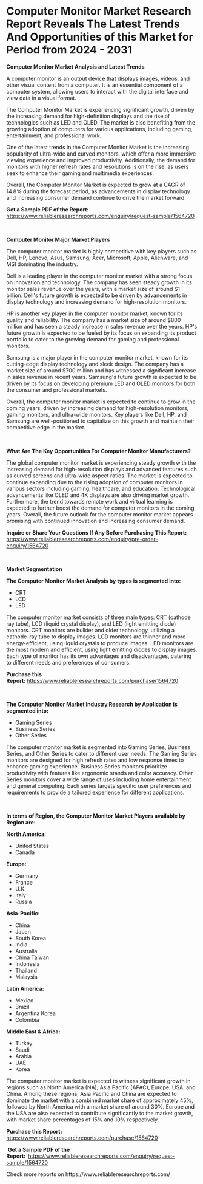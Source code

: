 <p><h1>Computer Monitor Market Research Report Reveals The Latest Trends And Opportunities of this Market for Period from 2024 - 2031</h1></p><p><strong>Computer Monitor Market Analysis and Latest Trends</strong></p>
<p><p>A computer monitor is an output device that displays images, videos, and other visual content from a computer. It is an essential component of a computer system, allowing users to interact with the digital interface and view data in a visual format.</p><p>The Computer Monitor Market is experiencing significant growth, driven by the increasing demand for high-definition displays and the rise of technologies such as LED and OLED. The market is also benefiting from the growing adoption of computers for various applications, including gaming, entertainment, and professional work.</p><p>One of the latest trends in the Computer Monitor Market is the increasing popularity of ultra-wide and curved monitors, which offer a more immersive viewing experience and improved productivity. Additionally, the demand for monitors with higher refresh rates and resolutions is on the rise, as users seek to enhance their gaming and multimedia experiences.</p><p>Overall, the Computer Monitor Market is expected to grow at a CAGR of 14.8% during the forecast period, as advancements in display technology and increasing consumer demand continue to drive the market forward.</p></p>
<p><strong>Get a Sample PDF of the Report:&nbsp;</strong> <a href="https://www.reliableresearchreports.com/enquiry/request-sample/1564720">https://www.reliableresearchreports.com/enquiry/request-sample/1564720</a></p>
<p>&nbsp;</p>
<p><strong>Computer Monitor Major Market Players</strong></p>
<p><p>The computer monitor market is highly competitive with key players such as Dell, HP, Lenovo, Asus, Samsung, Acer, Microsoft, Apple, Alienware, and MSI dominating the industry. </p><p>Dell is a leading player in the computer monitor market with a strong focus on innovation and technology. The company has seen steady growth in its monitor sales revenue over the years, with a market size of around $1 billion. Dell's future growth is expected to be driven by advancements in display technology and increasing demand for high-resolution monitors.</p><p>HP is another key player in the computer monitor market, known for its quality and reliability. The company has a market size of around $800 million and has seen a steady increase in sales revenue over the years. HP's future growth is expected to be fueled by its focus on expanding its product portfolio to cater to the growing demand for gaming and professional monitors.</p><p>Samsung is a major player in the computer monitor market, known for its cutting-edge display technology and sleek design. The company has a market size of around $700 million and has witnessed a significant increase in sales revenue in recent years. Samsung's future growth is expected to be driven by its focus on developing premium LED and OLED monitors for both the consumer and professional markets.</p><p>Overall, the computer monitor market is expected to continue to grow in the coming years, driven by increasing demand for high-resolution monitors, gaming monitors, and ultra-wide monitors. Key players like Dell, HP, and Samsung are well-positioned to capitalize on this growth and maintain their competitive edge in the market.</p></p>
<p>&nbsp;</p>
<p><strong>What Are The Key Opportunities For Computer Monitor Manufacturers?</strong></p>
<p><p>The global computer monitor market is experiencing steady growth with the increasing demand for high-resolution displays and advanced features such as curved screens and ultra-wide aspect ratios. The market is expected to continue expanding due to the rising adoption of computer monitors in various sectors including gaming, healthcare, and education. Technological advancements like OLED and 4K displays are also driving market growth. Furthermore, the trend towards remote work and virtual learning is expected to further boost the demand for computer monitors in the coming years. Overall, the future outlook for the computer monitor market appears promising with continued innovation and increasing consumer demand.</p></p>
<p><strong>Inquire or Share Your Questions If Any Before Purchasing This Report:</strong> <a href="https://www.reliableresearchreports.com/enquiry/pre-order-enquiry/1564720">https://www.reliableresearchreports.com/enquiry/pre-order-enquiry/1564720</a></p>
<p>&nbsp;</p>
<p><strong>Market Segmentation</strong></p>
<p><strong>The Computer Monitor Market Analysis by types is segmented into:</strong></p>
<p><ul><li>CRT</li><li>LCD</li><li>LED</li></ul></p>
<p><p>The computer monitor market consists of three main types: CRT (cathode ray tube), LCD (liquid crystal display), and LED (light emitting diode) monitors. CRT monitors are bulkier and older technology, utilizing a cathode-ray tube to display images. LCD monitors are thinner and more energy-efficient, using liquid crystals to produce images. LED monitors are the most modern and efficient, using light emitting diodes to display images. Each type of monitor has its own advantages and disadvantages, catering to different needs and preferences of consumers.</p></p>
<p><strong>Purchase this Report:&nbsp;</strong><a href="https://www.reliableresearchreports.com/purchase/1564720">https://www.reliableresearchreports.com/purchase/1564720</a></p>
<p>&nbsp;</p>
<p><strong>The Computer Monitor Market Industry Research by Application is segmented into:</strong></p>
<p><ul><li>Gaming Series</li><li>Business Series</li><li>Other Series</li></ul></p>
<p><p>The computer monitor market is segmented into Gaming Series, Business Series, and Other Series to cater to different user needs. The Gaming Series monitors are designed for high refresh rates and low response times to enhance gaming experience. Business Series monitors prioritize productivity with features like ergonomic stands and color accuracy. Other Series monitors cover a wide range of uses including home entertainment and general computing. Each series targets specific user preferences and requirements to provide a tailored experience for different applications.</p></p>
<p>&nbsp;</p>
<p><strong>In terms of Region, the Computer Monitor Market Players available by Region are:</strong></p>
<p>
    <p> <strong> North America: </strong>
        <ul>
            <li>United States</li>
            <li>Canada</li>
        </ul>
        </p> 
    <p> <strong> Europe: </strong>
        <ul>
            <li>Germany</li>
            <li>France</li>
            <li>U.K.</li>
            <li>Italy</li>
            <li>Russia</li>
        </ul>
        </p> 
    <p> <strong> Asia-Pacific: </strong>
        <ul>
            <li>China</li>
            <li>Japan</li>
            <li>South Korea</li>
            <li>India</li>
            <li>Australia</li>
            <li>China Taiwan</li>
            <li>Indonesia</li>
            <li>Thailand</li>
            <li>Malaysia</li>
        </ul>
        </p> 
    <p> <strong> Latin America: </strong>
        <ul>
            <li>Mexico</li>
            <li>Brazil</li>
            <li>Argentina Korea</li>
            <li>Colombia</li>
        </ul>
        </p> 
    <p> <strong> Middle East & Africa: </strong>
        <ul>
            <li>Turkey</li>
            <li>Saudi</li>
            <li>Arabia</li>
            <li>UAE</li>
            <li>Korea</li>
        </ul>
    </p>
    </p>
<p><p>The computer monitor market is expected to witness significant growth in regions such as North America (NA), Asia Pacific (APAC), Europe, USA, and China. Among these regions, Asia Pacific and China are expected to dominate the market with a combined market share of approximately 45%, followed by North America with a market share of around 30%. Europe and the USA are also expected to contribute significantly to the market growth, with market share percentages of 15% and 10% respectively.</p></p>
<p><strong>Purchase this Report: </strong><a href="https://www.reliableresearchreports.com/purchase/1564720">https://www.reliableresearchreports.com/purchase/1564720</a></p>
<p>&nbsp;<strong>Get a Sample PDF of the Report:&nbsp;&nbsp;</strong><a href="https://www.reliableresearchreports.com/enquiry/request-sample/1564720">https://www.reliableresearchreports.com/enquiry/request-sample/1564720</a></p>
<p><strong></strong></p>
<p>Check more reports on https://www.reliableresearchreports.com/</p>